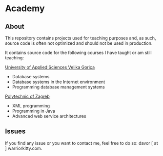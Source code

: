 # Academy

## About
This repository contains projects used for teaching purposes and, as such, source code is often not optimized and should not be used in production.

It contains source code for the following courses I have taught or am still teaching:

[University of Applied Sciences Velika Gorica](http://www.vvg.hr/?lang=en)

- Database systems
- Database systems in the Internet environment
- Programming database management systems

[Polytechnic of Zagreb](https://www.tvz.hr/?lang=en)

- XML programming
- Programming in Java
- Advanced web service architectures

## Issues
If you find any issue or you want to contact me, feel free to do so: davor [ at ] warriorkitty.com.
